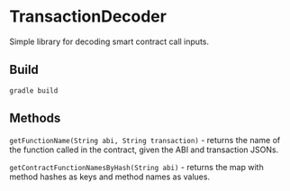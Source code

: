 # TransactionDecoder

Simple library for decoding smart contract call inputs.

## Build
`gradle build`

## Methods
`getFunctionName(String abi, String transaction)` - returns the name of the function called in the contract, given the ABI and transaction JSONs.

`getContractFunctionNamesByHash(String abi)` - returns the map with method hashes as keys and method names as values.
